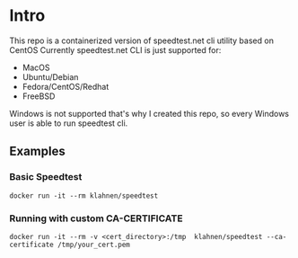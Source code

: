 
# Intro
This repo is a containerized version of speedtest.net cli utility based on CentOS
Currently speedtest.net CLI is just supported for:
* MacOS
* Ubuntu/Debian
* Fedora/CentOS/Redhat
* FreeBSD

Windows is not supported that's why I created this repo, so every Windows user is able to run speedtest cli.

## Examples

### Basic Speedtest
```
docker run -it --rm klahnen/speedtest  
```

### Running with custom CA-CERTIFICATE

```
docker run -it --rm -v <cert_directory>:/tmp  klahnen/speedtest --ca-certificate /tmp/your_cert.pem
```
